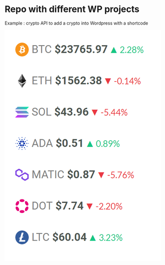 # Repo with different WP projects

Example : crypto API to add a crypto into Wordpress with a shortcode

![Crypto](Cryptos/Cryptos.png)

